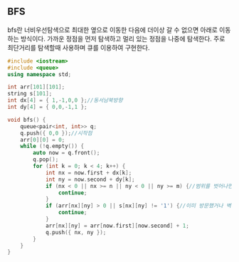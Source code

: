 ## BFS
bfs란 너비우선탐색으로 최대한 옆으로 이동한 다음에 더이상 갈 수 없으면 아래로 이동하는 방식이다.
가까운 정점을 먼저 탐색하고 멀리 있는 정점을 나중에 탐색한다. 
주로 최단거리를 탐색할때 사용하며 큐를 이용하여 구현한다.

```cpp
#include <iostream>
#include <queue>
using namespace std;

int arr[101][101];
string s[101];
int dx[4] = { 1,-1,0,0 };//동서남북방향
int dy[4] = { 0,0,-1,1 };

void bfs() {
	queue<pair<int, int>> q;
	q.push({ 0,0 });//시작점
	arr[0][0] = 0;
	while (!q.empty()) {
		auto now = q.front();
		q.pop();
		for (int k = 0; k < 4; k++) {
			int nx = now.first + dx[k];
			int ny = now.second + dy[k];
			if (nx < 0 || nx >= n || ny < 0 || ny >= m) {//범위를 벗어나면 X
				continue;
			}
			if (arr[nx][ny] > 0 || s[nx][ny] != '1') {//이미 방문했거나 벽이면 X
				continue;
			}
			arr[nx][ny] = arr[now.first][now.second] + 1;
			q.push({ nx, ny });
		}
	}
}
```
